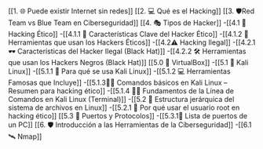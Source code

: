 [[1. 🌐 Puede existir Internet sin redes]]
[[2. 💻 Qué es el Hacking]]
[[3. 🛡️Red Team vs Blue Team en Ciberseguridad]]
[[4. 🎭 Tipos de Hacker]]
	-[[4.1 🧠Hacking Ético]]
		-[[4.1.1 🧩 Características Clave del Hacker Ético]]
		-[[4.1.2 🧰 Herramientas que usan los Hackers Éticos]]
	-[[4.2⚠️ Hacking Ilegal]]
		-[[4.2.1 🕶️ Características del Hacker Ilegal (Black Hat)]]
		-[[4.2.2 🛠️ Herramientas que usan los Hackers Negros (Black Hat)]]
[[5.0 🧰 VirtualBox]]
	-[[5.1 🐉 Kali Linux]]
		-[[5.1.1 🎯 Para qué se usa Kali Linux]]
		-[[5.1.2 💻 Herramientas Famosas que Incluye]]
		-[[5.1.3🧑‍💻 Comandos básicos en Kali Linux – Resumen para hacking ético]]
		-[[5.1.4 🧑‍💻 Fundamentos de la Línea de Comandos en Kali Linux (Terminal)]]
	-[[5.2 📁 Estructura jerárquica del sistema de archivos en Linux]]
		-[[5.2.1 🔐 Por qué usar el usuario root en hacking ético]]
	[[5.3 🔐 Puertos y Protocolos]]
			-[[5.3.1🔌 Lista de puertos de un PC]]
[[6. 🛡️ Introducción a las Herramientas de la Ciberseguridad]]
	-[[6.1 🛰️ Nmap]]

	
